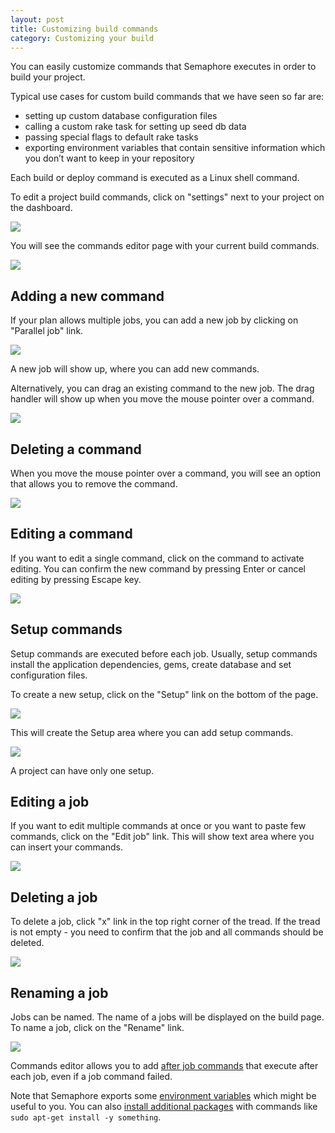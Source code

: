 ```yaml
---
layout: post
title: Customizing build commands
category: Customizing your build
---
```


You can easily customize commands that Semaphore executes in order to build your project.

Typical use cases for custom build commands that we have seen so far are:

 * setting up custom database configuration files
 * calling a custom rake task for setting up seed db data
 * passing special flags to default rake tasks
 * exporting environment variables that contain sensitive information which you don’t want to keep in your repository

Each build or deploy command is executed as a Linux shell command.

To edit a project build commands, click on "settings" next to your project on the dashboard.

<img src="/docs/assets/img/custom-build-commands/cbc-project-settings-link.png" class="img-bordered-padding img-responsive">

You will see the commands editor page with your current build commands.

<img src="/docs/assets/img/custom-build-commands/build-settings.png" class="img-bordered-padding img-responsive">

## Adding a new command

If your plan allows multiple jobs, you can add a new job by clicking on
"Parallel job" link.

<img src="/docs/assets/img/custom-build-commands/parallel-thread.png" class="img-bordered-padding img-responsive">

A new job will show up, where you can add new commands.

Alternatively, you can drag an existing command to the new job. The drag
handler will show up when you move the mouse pointer over a command.

<img src="/docs/assets/img/custom-build-commands/drag-command.png" class="img-bordered-padding img-responsive">

## Deleting a command

When you move the mouse pointer over a command, you will see an option that
allows you to remove the command.

<img src="/docs/assets/img/custom-build-commands/delete-command.png" class="img-bordered-padding img-responsive">

## Editing a command

If you want to edit a single command, click on the command to activate editing.
You can confirm the new command by pressing Enter or cancel editing by pressing
Escape key.

<img src="/docs/assets/img/custom-build-commands/edit-command.png" class="img-bordered-padding img-responsive">

## Setup commands

Setup commands are executed before each job. Usually, setup commands install
the application dependencies, gems, create database and set configuration files.

To create a new setup, click on the "Setup" link on the bottom of the page.

<img src="/docs/assets/img/custom-build-commands/setup-button.png" class="img-bordered-padding img-responsive">

This will create the Setup area where you can add setup commands.

<img src="/docs/assets/img/custom-build-commands/setup-commands.png" class="img-bordered-padding img-responsive">

A project can have only one setup.

## Editing a job

If you want to edit multiple commands at once or you want to paste few commands,
click on the "Edit job" link. This will show text area where you can insert
your commands.

<img src="/docs/assets/img/custom-build-commands/edit-thread.png" class="img-bordered-padding img-responsive">

## Deleting a job

To delete a job, click "x" link in the top right corner of the tread. If the
tread is not empty - you need to confirm that the job and all commands should
be deleted.

<img src="/docs/assets/img/custom-build-commands/delete-thread.png" class="img-bordered-padding img-responsive">

## Renaming a job

Jobs can be named. The name of a jobs will be displayed on the build page.
To name a job, click on the "Rename" link.

<img src="/docs/assets/img/custom-build-commands/rename-thread.png" class="img-bordered-padding img-responsive">

Commands editor allows you to add [after
job commands](/docs/using-post-thread-commands.html) that execute after each
job, even if a job command failed.

Note that Semaphore exports some [environment
variables](/docs/available-environment-variables.html) which might be useful to
you. You can also [install additional
packages](/docs/how-to-install-dependency.html) with commands like `sudo apt-get
install -y something`.
